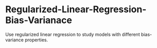# Regularized-Linear-Regression-Bias-Varianace
Use regularized linear regression to
study models with different bias-variance properties.
